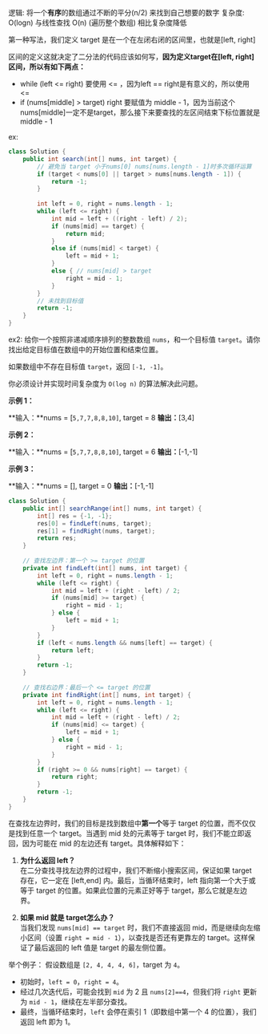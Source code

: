 逻辑:
将一个**有序**的数组通过不断的平分(n/2) 来找到自己想要的数字
复杂度: O(logn)
与线性查找 O(n) (遍历整个数组) 相比复杂度降低


第一种写法，我们定义 target 是在一个在左闭右闭的区间里，也就是[left, right]

区间的定义这就决定了二分法的代码应该如何写，**因为定义target在[left, right]区间，所以有如下两点：**

- while (left <= right) 要使用 <= ，因为left == right是有意义的，所以使用 <=
- if (nums[middle] > target) right 要赋值为 middle - 1，因为当前这个nums[middle]一定不是target，那么接下来要查找的左区间结束下标位置就是 middle - 1

ex:
```java
class Solution {
    public int search(int[] nums, int target) {
        // 避免当 target 小于nums[0] nums[nums.length - 1]时多次循环运算
        if (target < nums[0] || target > nums[nums.length - 1]) {
            return -1;
        }
        
        int left = 0, right = nums.length - 1;
        while (left <= right) {
            int mid = left + ((right - left) / 2);
            if (nums[mid] == target) {
                return mid;
            }
            else if (nums[mid] < target) {
                left = mid + 1;
            }
            else { // nums[mid] > target
                right = mid - 1;
            }
        }
        // 未找到目标值
        return -1;
    }
}
```





ex2: 给你一个按照非递减顺序排列的整数数组 `nums`，和一个目标值 `target`。请你找出给定目标值在数组中的开始位置和结束位置。

如果数组中不存在目标值 `target`，返回 `[-1, -1]`。

你必须设计并实现时间复杂度为 `O(log n)` 的算法解决此问题。

**示例 1：**

**输入：**nums = [`5,7,7,8,8,10]`, target = 8
**输出：**[3,4]

**示例 2：**

**输入：**nums = [`5,7,7,8,8,10]`, target = 6
**输出：**[-1,-1]

**示例 3：**

**输入：**nums = [], target = 0
**输出：**[-1,-1]


```java
class Solution {
    public int[] searchRange(int[] nums, int target) {
        int[] res = {-1, -1};
        res[0] = findLeft(nums, target);
        res[1] = findRight(nums, target);
        return res;
    }
    
    // 查找左边界：第一个 >= target 的位置
    private int findLeft(int[] nums, int target) {
        int left = 0, right = nums.length - 1;
        while (left <= right) {
            int mid = left + (right - left) / 2;
            if (nums[mid] >= target) {
                right = mid - 1;
            } else {
                left = mid + 1;
            }
        }
        if (left < nums.length && nums[left] == target) {
            return left;
        }
        return -1;
    }
    
    // 查找右边界：最后一个 <= target 的位置
    private int findRight(int[] nums, int target) {
        int left = 0, right = nums.length - 1;
        while (left <= right) {
            int mid = left + (right - left) / 2;
            if (nums[mid] <= target) {
                left = mid + 1;
            } else {
                right = mid - 1;
            }
        }
        if (right >= 0 && nums[right] == target) {
            return right;
        }
        return -1;
    }
}

```


在查找左边界时，我们的目标是找到数组中**第一个**等于 target 的位置，而不仅仅是找到任意一个 target。当遇到 mid 处的元素等于 target 时，我们不能立即返回，因为可能在 mid 的左边还有 target。具体解释如下：

1. **为什么返回 left？**  
    在二分查找寻找左边界的过程中，我们不断缩小搜索区间，保证如果 target 存在，它一定在 [left,end] 内。最后，当循环结束时，left 指向第一个大于或等于 target 的位置。如果此位置的元素正好等于 target，那么它就是左边界。
    
2. **如果 mid 就是 target怎么办？**  
    当我们发现 `nums[mid] == target` 时，我们不直接返回 mid，而是继续向左缩小区间（设置 `right = mid - 1`），以查找是否还有更靠左的 target。这样保证了最后返回的 left 值是 target 的最左侧位置。
    

举个例子： 假设数组是 `[2, 4, 4, 4, 6]`，target 为 `4`。

- 初始时，`left = 0`，`right = 4`。
- 经过几次迭代后，可能会找到 `mid` 为 2 且 `nums[2]==4`，但我们将 `right` 更新为 `mid - 1`，继续在左半部分查找。
- 最终，当循环结束时，`left` 会停在索引 1（即数组中第一个 4 的位置），我们返回 left 即为 1。